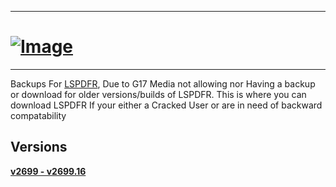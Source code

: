 ----------------------------------------------
# [![Image](https://raw.githubusercontent.com/JamTheAdventurer/lspdfr/main/Ad.jpg)](https://steamunlocked.net/103-grand-theft-auto-v-free-v4-download "Download Now!")
----------------------------------------------

Backups For [LSPDFR](https://www.lcpdfr.com/downloads/gta5mods/g17media/7792-lspd-first-response/), Due to G17 Media not allowing nor 
Having a backup or download for older versions/builds of LSPDFR.
This is where you can download LSPDFR If your either a Cracked User or are in need of backward compatability



## Versions
[**v2699 - v2699.16**](https://github.com/JamTheAdventurer/lspdfr/releases/tag/LSPDFR_Build_8334)

